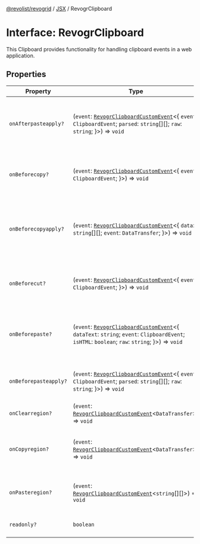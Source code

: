 [@revolist/revogrid](README.md) / [JSX](Namespace.JSX.md) / RevogrClipboard

# Interface: RevogrClipboard

This Clipboard provides functionality for handling clipboard events in a web application.

## Properties

| Property | Type | Description | Defined in |
| ------ | ------ | ------ | ------ |
| `onAfterpasteapply?` | (`event`: [`RevogrClipboardCustomEvent`](Interface.RevogrClipboardCustomEvent.md)\<\{ `event`: `ClipboardEvent`; `parsed`: `string`[][]; `raw`: `string`; \}\>) => `void` | Paste 4. Fired after paste applied to the grid defaultPrevented - if true, paste will be canceled | [src/components.d.ts:1629](https://github.com/revolist/revogrid/blob/b102ae971c99d2b260b571c48c9b2f785d580474/src/components.d.ts#L1629) |
| `onBeforecopy?` | (`event`: [`RevogrClipboardCustomEvent`](Interface.RevogrClipboardCustomEvent.md)\<\{ `event`: `ClipboardEvent`; \}\>) => `void` | Copy 1. Fired before copy triggered defaultPrevented - if true, copy will be canceled | [src/components.d.ts:1637](https://github.com/revolist/revogrid/blob/b102ae971c99d2b260b571c48c9b2f785d580474/src/components.d.ts#L1637) |
| `onBeforecopyapply?` | (`event`: [`RevogrClipboardCustomEvent`](Interface.RevogrClipboardCustomEvent.md)\<\{ `data`: `string`[][]; `event`: `DataTransfer`; \}\>) => `void` | Copy Method 1. Fired before copy applied to the clipboard from outside. defaultPrevented - if true, copy will be canceled | [src/components.d.ts:1643](https://github.com/revolist/revogrid/blob/b102ae971c99d2b260b571c48c9b2f785d580474/src/components.d.ts#L1643) |
| `onBeforecut?` | (`event`: [`RevogrClipboardCustomEvent`](Interface.RevogrClipboardCustomEvent.md)\<\{ `event`: `ClipboardEvent`; \}\>) => `void` | Cut 1. Fired before cut triggered defaultPrevented - if true, cut will be canceled | [src/components.d.ts:1650](https://github.com/revolist/revogrid/blob/b102ae971c99d2b260b571c48c9b2f785d580474/src/components.d.ts#L1650) |
| `onBeforepaste?` | (`event`: [`RevogrClipboardCustomEvent`](Interface.RevogrClipboardCustomEvent.md)\<\{ `dataText`: `string`; `event`: `ClipboardEvent`; `isHTML`: `boolean`; `raw`: `string`; \}\>) => `void` | Paste 1. Fired before paste applied to the grid defaultPrevented - if true, paste will be canceled | [src/components.d.ts:1656](https://github.com/revolist/revogrid/blob/b102ae971c99d2b260b571c48c9b2f785d580474/src/components.d.ts#L1656) |
| `onBeforepasteapply?` | (`event`: [`RevogrClipboardCustomEvent`](Interface.RevogrClipboardCustomEvent.md)\<\{ `event`: `ClipboardEvent`; `parsed`: `string`[][]; `raw`: `string`; \}\>) => `void` | Paste 2. Fired before paste applied to the grid and after data parsed | [src/components.d.ts:1665](https://github.com/revolist/revogrid/blob/b102ae971c99d2b260b571c48c9b2f785d580474/src/components.d.ts#L1665) |
| `onClearregion?` | (`event`: [`RevogrClipboardCustomEvent`](Interface.RevogrClipboardCustomEvent.md)\<`DataTransfer`\>) => `void` | Cut 2. Clears region when cut is done | [src/components.d.ts:1673](https://github.com/revolist/revogrid/blob/b102ae971c99d2b260b571c48c9b2f785d580474/src/components.d.ts#L1673) |
| `onCopyregion?` | (`event`: [`RevogrClipboardCustomEvent`](Interface.RevogrClipboardCustomEvent.md)\<`DataTransfer`\>) => `void` | Copy 2. Fired when region copied defaultPrevented - if true, copy will be canceled | [src/components.d.ts:1677](https://github.com/revolist/revogrid/blob/b102ae971c99d2b260b571c48c9b2f785d580474/src/components.d.ts#L1677) |
| `onPasteregion?` | (`event`: [`RevogrClipboardCustomEvent`](Interface.RevogrClipboardCustomEvent.md)\<`string`[][]\>) => `void` | Paste 3. Internal method. When data region is ready pass it to the top. | [src/components.d.ts:1683](https://github.com/revolist/revogrid/blob/b102ae971c99d2b260b571c48c9b2f785d580474/src/components.d.ts#L1683) |
| `readonly?` | `boolean` | If readonly mode - disabled Paste event | [src/components.d.ts:1687](https://github.com/revolist/revogrid/blob/b102ae971c99d2b260b571c48c9b2f785d580474/src/components.d.ts#L1687) |
